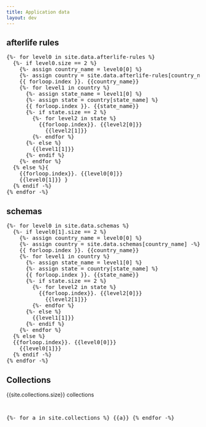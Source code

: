 ```yaml
---
title: Application data
layout: dev
---
```

## afterlife rules
<pre>
{%- for level0 in site.data.afterlife-rules %}
  {%- if level0.size == 2 %}
    {%- assign country_name = level0[0] %}
    {%- assign country = site.data.afterlife-rules[country_name] -%}
    {{ forloop.index }}. {{country_name}}
    {%- for level1 in country %}
      {%- assign state_name = level1[0] %}
      {%- assign state = country[state_name] %}
      {{ forloop.index }}. {{state_name}}
      {%- if state.size == 2 %}
        {%- for level2 in state %}
          {{forloop.index}}. {{level2[0]}}
            {{level2[1]}}
        {%- endfor %}
      {%- else %}
        {{level1[1]}}
      {%- endif %}
    {%- endfor %}
  {% else %}{
    {{forloop.index}}. {{level0[0]}}
    {{level0[1]}} }     
  {% endif -%}
{% endfor -%}
</pre>

## schemas
<pre>
{%- for level0 in site.data.schemas %}
  {%- if level0[1].size == 2 %}
    {%- assign country_name = level0[0] %}
    {%- assign country = site.data.schemas[country_name] -%}
    {{ forloop.index }}. {{country_name}}
    {%- for level1 in country %}
      {%- assign state_name = level1[0] %}
      {%- assign state = country[state_name] %}
      {{ forloop.index }}. {{state_name}}
      {%- if state.size == 2 %}
        {%- for level2 in state %}
          {{forloop.index}}. {{level2[0]}}
            {{level2[1]}}
        {%- endfor %}
      {%- else %}
        {{level1[1]}}
      {%- endif %}
    {%- endfor %}
  {% else %}
  {{forloop.index}}. {{level0[0]}}
    {{level0[1]}}
  {% endif -%}
{% endfor -%}
</pre>

## Collections
<p>{{site.collections.size}} collections</p>
<pre>

{%- for a in site.collections %}
  {{a}}
{% endfor -%}
</pre>
